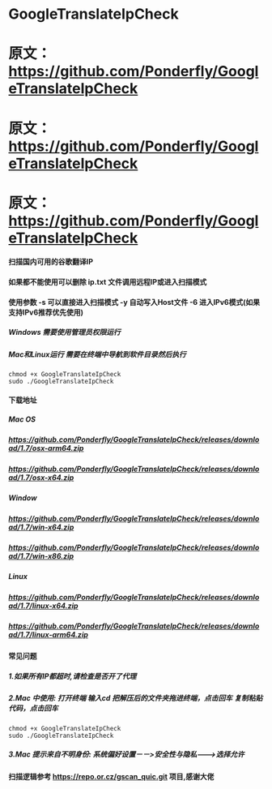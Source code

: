 # GoogleTranslateIpCheck

# 原文：https://github.com/Ponderfly/GoogleTranslateIpCheck
# 原文：https://github.com/Ponderfly/GoogleTranslateIpCheck
# 原文：https://github.com/Ponderfly/GoogleTranslateIpCheck

#### 扫描国内可用的谷歌翻译IP
#### 如果都不能使用可以删除 ip.txt 文件调用远程IP或进入扫描模式
#### 使用参数 -s 可以直接进入扫描模式  -y 自动写入Host文件   -6 进入IPv6模式(如果支持IPv6推荐优先使用)
##### Windows 需要使用管理员权限运行
##### Mac和Linux运行 需要在终端中导航到软件目录然后执行
```
chmod +x GoogleTranslateIpCheck
sudo ./GoogleTranslateIpCheck
```

#### 下载地址

##### Mac OS
##### https://github.com/Ponderfly/GoogleTranslateIpCheck/releases/download/1.7/osx-arm64.zip
##### https://github.com/Ponderfly/GoogleTranslateIpCheck/releases/download/1.7/osx-x64.zip

##### Window
##### https://github.com/Ponderfly/GoogleTranslateIpCheck/releases/download/1.7/win-x64.zip
##### https://github.com/Ponderfly/GoogleTranslateIpCheck/releases/download/1.7/win-x86.zip

##### Linux
##### https://github.com/Ponderfly/GoogleTranslateIpCheck/releases/download/1.7/linux-x64.zip
##### https://github.com/Ponderfly/GoogleTranslateIpCheck/releases/download/1.7/linux-arm64.zip

#### 常见问题
##### 1.如果所有IP都超时,请检查是否开了代理 
##### 2.Mac 中使用: 打开终端 输入cd 把解压后的文件夹拖进终端，点击回车 复制粘贴代码，点击回车
```
chmod +x GoogleTranslateIpCheck
sudo ./GoogleTranslateIpCheck
```
##### 3.Mac 提示来自不明身份: 系统偏好设置－－>安全性与隐私--->选择允许


#### 扫描逻辑参考 https://repo.or.cz/gscan_quic.git 项目,感谢大佬
